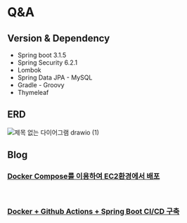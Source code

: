 # Q&A

## Version & Dependency
- Spring boot 3.1.5
- Spring Security 6.2.1
- Lombok
- Spring Data JPA - MySQL
- Gradle - Groovy
- Thymeleaf


## ERD
![제목 없는 다이어그램 drawio (1)](https://github.com/jjeongdong/QNA/assets/112836685/b95e5089-0648-4962-9220-1c8ea80735c5)




## Blog

### [Docker Compose를 이용하여 EC2환경에서 배포](https://velog.io/@jjeongdong/Devops-Docker-Compose%EB%A5%BC-%EC%9D%B4%EC%9A%A9%ED%95%98%EC%97%AC-EC2%ED%99%98%EA%B2%BD%EC%97%90%EC%84%9C-%EB%B0%B0%ED%8F%AC)

<br>

### [Docker + Github Actions + Spring Boot CI/CD 구축](https://velog.io/@jjeongdong/DevOps-Docker-Github-Action-Spring-Boot-CICD-%EA%B5%AC%EC%B6%95)

